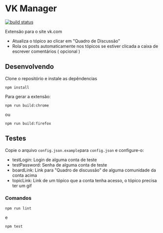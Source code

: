 # VK Manager

[![build status](https://img.shields.io/travis/knoxzin1/vk-manager/master.svg?style=flat-square)](https://travis-ci.org/knoxzin1/vk-manager)

Extensão para o site vk.com

* Atualiza o tópico ao clicar em "Quadro de Discussão"
* Rola os posts automaticamente nos tópicos se estiver clicada a caixa de escrever comentários ( opcional )

## Desenvolvendo

Clone o repositório e instale as depêndencias

`npm install`

Para gerar a extensão:

`npm run build:chrome`

ou

`npm run build:firefox`

## Testes

Copie o arquivo `config.json.example`para `config.json` e configure-o:

- testLogin: Login de alguma conta de teste
- testPassword: Senha de alguma conta de teste
- boardLink: Link para "Quadro de discussão" de alguma comunidade da conta acima
- topicLink: Link de um tópico que a conta tenha acesso, o tópico precisa ter um gif

### Comandos

`npm run lint`

e 

`npm test`

